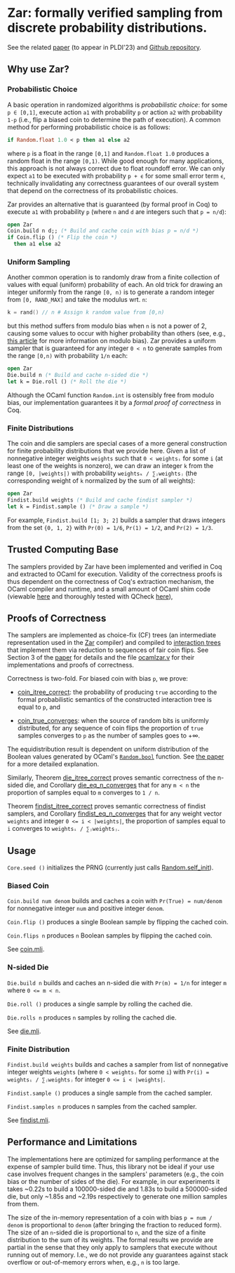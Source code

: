 # Zar: formally verified sampling from discrete probability distributions.

See the related [paper](https://arxiv.org/abs/2211.06747) (to appear in
PLDI'23) and [Github repository](https://github.com/bagnalla/zar).

## Why use Zar?

### Probabilistic Choice

A basic operation in randomized algorithms is *probabilistic choice*:
for some `p ∈ [0,1]`, execute action `a1` with probability `p` or
action `a2` with probability `1-p` (i.e., flip a biased coin to
determine the path of execution). A common method for performing
probabilistic choice is as follows:
```ocaml
if Random.float 1.0 < p then a1 else a2
```

where `p` is a float in the range `[0,1]` and `Random.float 1.0`
produces a random float in the range `[0,1)`. While good enough for
many applications, this approach is not always correct due to float
roundoff error. We can only expect `a1` to be executed with
probability `p + ϵ` for some small error term `ϵ`, technically
invalidating any correctness guarantees of our overall system that
depend on the correctness of its probabilistic choices.

Zar provides an alternative that is guaranteed (by formal proof in
Coq) to execute `a1` with probability `p` (where `n` and `d` are
integers such that `p = n/d`):
```ocaml
open Zar
Coin.build n d;; (* Build and cache coin with bias p = n/d *)
if Coin.flip () (* Flip the coin *)
  then a1 else a2
```

### Uniform Sampling

Another common operation is to randomly draw from a finite collection
of values with equal (uniform) probability of each. An old trick for
drawing an integer uniformly from the range `[0, n)` is to generate a
random integer from `[0, RAND_MAX]` and take the modulus wrt. `n`:
```C
k = rand() // n # Assign k random value from [0,n)
```
but this method suffers from modulo bias when `n` is not a power of 2,
causing some values to occur with higher probability than others (see,
e.g., [this
article](https://research.kudelskisecurity.com/2020/07/28/the-definitive-guide-to-modulo-bias-and-how-to-avoid-it/)
for more information on modulo bias). Zar provides a uniform sampler
that is guaranteed for any integer `0 < n` to generate samples from the range
`[0,n)` with probability `1/n` each:
```ocaml
open Zar
Die.build n (* Build and cache n-sided die *)
let k = Die.roll () (* Roll the die *)
```

Although the OCaml function `Random.int` is ostensibly free from
modulo bias, our implementation guarantees it by a *formal proof of
correctness* in Coq.

### Finite Distributions

The coin and die samplers are special cases of a more general
construction for finite probability distributions that we provide
here. Given a list of nonnegative integer weights `weights` such that
`0 < weightsᵢ` for some `i` (at least one of the weights is nonzero),
we can draw an integer `k` from the range `[0, |weights|)` with
probability `weightsₖ / ∑ⱼweightsⱼ` (the corresponding weight of `k`
normalized by the sum of all weights):
```ocaml
open Zar
Findist.build weights (* Build and cache findist sampler *)
let k = Findist.sample () (* Draw a sample *)
```

For example, `Findist.build [1; 3; 2]` builds a sampler that draws integers from the set `{0, 1, 2}` with `Pr(0) = 1/6`, `Pr(1) = 1/2`, and `Pr(2) = 1/3`.

## Trusted Computing Base

The samplers provided by Zar have been implemented and verified in Coq
and extracted to OCaml for execution. Validity of the correctness
proofs is thus dependent on the correctness of Coq's extraction
mechanism, the OCaml compiler and runtime, and a small amount of OCaml
shim code (viewable
[here](https://github.com/bagnalla/zar/blob/main/ocaml/zar/lib/core.ml)
and thoroughly tested with QCheck
[here](https://github.com/bagnalla/zar/blob/main/ocaml/zar/test/zar.ml)),

## Proofs of Correctness

The samplers are implemented as choice-fix (CF) trees (an intermediate
representation used in the [Zar](https://github.com/bagnalla/zar)
compiler) and compiled to [interaction
trees](https://github.com/DeepSpec/InteractionTrees) that implement
them via reduction to sequences of fair coin flips. See Section 3 of
the [paper](https://arxiv.org/abs/2211.06747) for details and the file
[ocamlzar.v](https://github.com/bagnalla/zar/blob/main/ocamlzar.v) for
their implementations and proofs of correctness.

Correctness is two-fold. For biased coin with bias `p`, we prove:

*
  [coin_itree_correct](https://github.com/bagnalla/zar/blob/main/ocamlzar.v#L34):
  the probability of producing `true` according to the formal
  probabilistic semantics of the constructed interaction tree is equal
  to `p`, and

*
  [coin_true_converges](https://github.com/bagnalla/zar/blob/main/ocamlzar.v#67):
  when the source of random bits is uniformly distributed, for any
  sequence of coin flips the proportion of `true` samples converges to
  `p` as the number of samples goes to +∞.

The equidistribution result is dependent on uniform distribution of
the Boolean values generated by OCaml's
[`Random.bool`](https://v2.ocaml.org/api/Random.html) function. See
[the paper](https://arxiv.org/abs/2211.06747) for a more detailed
explanation.

Similarly, Theorem
[die_itree_correct](https://github.com/bagnalla/zar/blob/main/ocamlzar.v#L83)
proves semantic correctness of the n-sided die, and Corollary
[die_eq_n_converges](https://github.com/bagnalla/zar/blob/main/ocamlzar.v#L115)
that for any `m < n` the proportion of samples equal to `m` converges
to `1 / n`.

Theorem
[findist_itree_correct](https://github.com/bagnalla/zar/blob/main/ocamlzar.v#L128)
proves semantic correctness of findist samplers, and Corollary
[findist_eq_n_converges](https://github.com/bagnalla/zar/blob/main/ocamlzar.v#L166)
that for any weight vector `weights` and integer `0 <= i < |weights|`,
the proportion of samples equal to `i` converges to `weightsᵢ /
∑ⱼweightsⱼ`.

## Usage

`Core.seed ()` initializes the PRNG (currently just calls
[Random.self_init](https://v2.ocaml.org/api/Random.html)).

### Biased Coin

`Coin.build num denom` builds and caches a coin with `Pr(True) =
num/denom` for nonnegative integer `num` and positive integer `denom`.

`Coin.flip ()` produces a single Boolean sample by flipping the cached coin.

`Coin.flips n` produces `n` Boolean samples by flipping the cached coin.

See [coin.mli](lib/coin.mli).

### N-sided Die

`Die.build n` builds and caches an n-sided die with `Pr(m) = 1/n` for
integer `m` where `0 <= m < n`.

`Die.roll ()` produces a single sample by rolling the cached die.

`Die.rolls n` produces `n` samples by rolling the cached die.

See [die.mli](lib/die.mli).

### Finite Distribution

`Findist.build weights` builds and caches a sampler from list of
nonnegative integer weights `weights` (where `0 < weightsᵢ` for some
`i`) with `Pr(i) = weightsᵢ / ∑ⱼweightsⱼ` for integer `0 <= i <
|weights|`.

`Findist.sample ()` produces a single sample from the cached sampler.

`Findist.samples n` produces n samples from the cached sampler.

See [findist.mli](lib/findist.mli).

## Performance and Limitations

The implementations here are optimized for sampling performance at the
expense of sampler build time. Thus, this library not be ideal if your
use case involves frequent changes in the samplers' parameters (e.g.,
the coin bias or the number of sides of the die). For example, in our
experiments it takes ~0.22s to build a 100000-sided die and 1.83s to
build a 500000-sided die, but only ~1.85s and ~2.19s respectively to
generate one million samples from them.

The size of the in-memory representation of a coin with bias `p = num /
denom` is proportional to `denom` (after bringing the fraction to reduced
form). The size of an `n`-sided die is proportional to `n`, and the
size of a finite distribution to the sum of its weights. The formal
results we provide are partial in the sense that they only apply to
samplers that execute without running out of memory. I.e., we do not
provide any guarantees against stack overflow or out-of-memory errors
when, e.g., `n` is too large.
